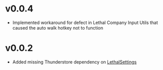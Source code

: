 # v0.0.4

- Implemented workaround for defect in Lethal Company Input Utils that caused the auto walk hotkey not to function

# v0.0.2

- Added missing Thunderstore dependency on [LethalSettings](https://thunderstore.io/c/lethal-company/p/willis81808/LethalSettings/)